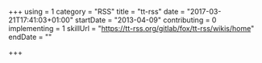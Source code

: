 +++
using = 1
category = "RSS"
title = "tt-rss"
date = "2017-03-21T17:41:03+01:00"
startDate = "2013-04-09"
contributing = 0
implementing = 1
skillUrl = "https://tt-rss.org/gitlab/fox/tt-rss/wikis/home"
endDate = ""

+++

